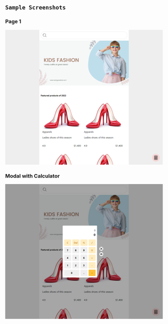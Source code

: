 ## `Sample Screenshots`

### Page 1

![My Image](public/Snipaste_2022-06-15_17-00-11.png)

### Modal with Calculator

![My Image](public/Snipaste_2022-06-15_17-00-18.png)

